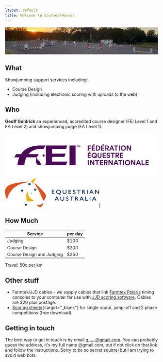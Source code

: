 ```yaml
---
layout: default
title: Welcome to Courses4Horses
---
```


![Wingham morning](assets/images/wingham_morning_cropped.jpg)
## What

Showjumping support services including:

* Course Design
* Judging (including electronic scoring with uploads to the web)

## Who 

**Geoff Goldrick** an experienced, accredited course designer (FEI Level 1 and EA Level 2) and showjumping judge (EA Level 1).


![FEI Logo](assets/images/FEI_Logo.png) ![EA Logo](assets/images/EA_logo.png)|


## How Much

| **Service** | **per day** |
|-----|-----|
| Judging | $100 |
| Course Design | $200 |
| Course Design and Judging | $250 |

Travel: 50c per km

## Other stuff

* Farmtek/JJD cables - we supply cables that link [Farmtek Polaris](https://farmtek.net/polaris.html) timing consoles to your computer for use with [JJD scoring software](http://equussentials.com/software/default.html). Cables are $20 plus postage.
* [Scoring sheets](assets/downloads/C4H_judging_sheets.pdf){:target="_blank"} for single round, jump-off and 2 phase competitions (free download)

## Getting in touch
The best way to get in touch is by email <a href="https://mailhide.io/e/3Y8Bp043" onclick="popup=window.open('https://mailhide.io/e/3Y8Bp043','mailhidepopup','width=580,height=635'); return false;">g......@gmail.com</a>. You can probably guess the address, it's my full name @gmail.com, but if not click on that link and follow the instructions. Sorry to be so secret squirrel but I am trying to avoid web bots.

 
